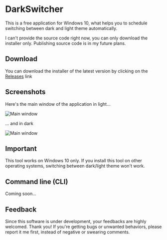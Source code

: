 # DarkSwitcher
This is a free application for Windows 10, what helps you to schedule switching between dark and light theme automatically.

I can't provide the source code right now, you can only download the installer only. Publishing source code is in my future plans.

## Download
You can download the installer of the latest version by clicking on the [Releases](https://github.com/iminet/darkswitcher/releases) link

## Screenshots
Here's the main window of the application in light...

![Main window](https://i.ibb.co/RN39Brx/darkswitcher-screenshot-1-0-7780.png)

... and in dark

![Main window](https://i.ibb.co/8df6c1f/darkswitcher-screenshot-dark-1-0-7780.png)

## Important
This tool works on Windows 10 only. If you install this tool on other operating systems, switching between dark/light theme won't work.

## Command line (CLI)
Coming soon...

## Feedback
Since this software is under development, your feedbacks are highly welcomed. Thank you! If you're getting bugs or unwanted behaviors, please report it me first, instead of negative or swearing comments.
